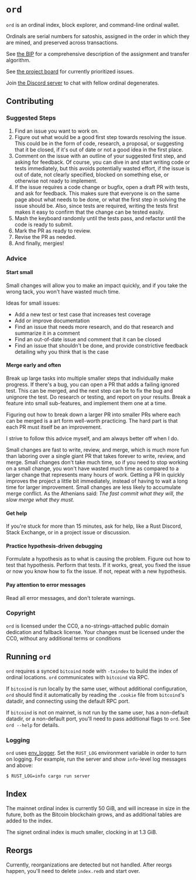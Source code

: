`ord`
=====

`ord` is an ordinal index, block explorer, and command-line ordinal wallet.

Ordinals are serial numbers for satoshis, assigned in the order in which they
are mined, and preserved across transactions.

See [the BIP](bip.mediawiki) for a comprehensive description of the assignment
and transfer algorithm.

See [the project board](https://github.com/casey/ord/projects/1) for currently
prioritized issues.

Join [the Discord server](https://discord.gg/87cjuz4FYg) to chat with fellow
ordinal degenerates.

Contributing
------------

### Suggested Steps

1. Find an issue you want to work on.
2. Figure out what would be a good first step towards resolving the issue. This
   could be in the form of code, research, a proposal, or suggesting that it be
   closed, if it's out of date or not a good idea in the first place.
3. Comment on the issue with an outline of your suggested first step, and
   asking for feedback. Of course, you can dive in and start writing code or
   tests immediately, but this avoids potentially wasted effort, if the issue
   is out of date, not clearly specified, blocked on something else, or
   otherwise not ready to implement.
4. If the issue requires a code change or bugfix, open a draft PR with tests,
   and ask for feedback. This makes sure that everyone is on the same page
   about what needs to be done, or what the first step in solving the issue
   should be. Also, since tests are required, writing the tests first makes it
   easy to confirm that the change can be tested easily.
5. Mash the keyboard randomly until the tests pass, and refactor until the code
   is ready to submit.
6. Mark the PR as ready to review.
7. Revise the PR as needed.
8. And finally, mergies!

### Advice

#### Start small

Small changes will allow you to make an impact
quickly, and if you take the wrong tack, you won't have wasted much time.

Ideas for small issues:
- Add a new test or test case that increases test coverage
- Add or improve documentation
- Find an issue that needs more research, and do that research and summarize it
  in a comment
- Find an out-of-date issue and comment that it can be closed
- Find an issue that shouldn't be done, and provide constrictive feedback
  detailing why you think that is the case

#### Merge early and often

Break up large tasks into multiple smaller steps that individually make
progress. If there's a bug, you can open a PR that adds a failing ignored test.
This can be merged, and the next step can be to fix the bug and unignore the
test. Do research or testing, and report on your results. Break a feature into
small sub-features, and implement them one at a time.

Figuring out how to break down a larger PR into smaller PRs where each can be
merged is a art form well-worth practicing. The hard part is that each PR must
itself be an improvement.

I strive to follow this advice myself, and am always better off when I do.

Small changes are fast to write, review, and merge, which is much more fun than
laboring over a single giant PR that takes forever to write, review, and merge.
Small changes don't take much time, so if you need to stop working on a small
change, you won't have wasted much time as compared to a larger change that
represents many hours of work. Getting a PR in quickly improves the project a
little bit immediately, instead of having to wait a long time for larger
improvement. Small changes are less likely to accumulate merge conflict. As the
Athenians said: *The fast commit what they will, the slow merge what they
must.*

#### Get help

If you're stuck for more than 15 minutes, ask for help, like a Rust Discord,
Stack Exchange, or in a project issue or discussion.

#### Practice hypothesis-driven debugging

Formulate a hypothesis as to what is causing the problem. Figure out how to
test that hypothesis. Perform that tests. If it works, great, you fixed the
issue or now you know how to fix the issue. If not, repeat with a new
hypothesis.

#### Pay attention to error messages

Read all error messages, and don't tolerate warnings.

### Copyright

`ord` is licensed under the CC0, a no-strings-attached public domain dedication
and fallback license. Your changes must be licensed under the CC0, without any
additional terms or conditions

Running `ord`
-------------

`ord` requires a synced `bitcoind` node with `-txindex` to build the index of
ordinal locations. `ord` communicates with `bitcoind` via RPC.

If `bitcoind` is run locally by the same user, without additional
configuration, `ord` should find it automatically by reading the `.cookie` file
from `bitcoind`'s datadir, and connecting using the default RPC port.

If `bitcoind` is not on mainnet, is not run by the same user, has a non-default
datadir, or a non-default port, you'll need to pass additional flags to `ord`.
See `ord --help` for details.

### Logging

`ord` uses [env_logger](https://docs.rs/env_logger/latest/env_logger/). Set the `RUST_LOG` environment variable in order to turn on logging. For example, run the server and show `info`-level log messages and above:

```
$ RUST_LOG=info cargo run server
```

Index
-----

The mainnet ordinal index is currently 50 GiB, and will increase in size in the
future, both as the Bitcoin blockchain grows, and as additional tables are
added to the index.

The signet ordinal index is much smaller, clocking in at 1.3 GiB.

Reorgs
------

Currently, reorganizations are detected but not handled. After reorgs happen,
you'll need to delete `index.redb` and start over.
